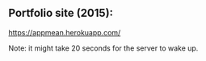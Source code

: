 
## Portfolio site (2015):

https://appmean.herokuapp.com/

Note: it might take 20 seconds for the server to wake up.
